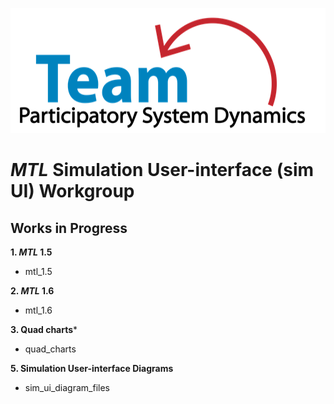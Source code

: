 <img src = "https://github.com/lzim/teampsd/blob/teampsd_style/teampsd_logo/team_psd_logo_sm.png"
     height = "200" width = "600">  

# *MTL* Simulation User-interface (sim UI) Workgroup

## Works in Progress

**1. *MTL* 1.5**

- mtl_1.5
  
**2. *MTL* 1.6**
  
- mtl_1.6
 
**3. Quad charts***
  
- quad_charts
  
**5. Simulation User-interface Diagrams**
  
- sim_ui_diagram_files
  
 

